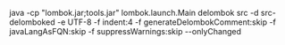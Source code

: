 java -cp "lombok.jar;tools.jar" lombok.launch.Main delombok src -d src-delomboked -e UTF-8 -f indent:4 -f generateDelombokComment:skip -f javaLangAsFQN:skip -f suppressWarnings:skip --onlyChanged